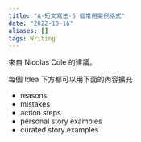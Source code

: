 ```yaml
---
title: "A-短文寫法-5 個常用案例格式"
date: "2022-10-16"
aliases: []
tags: Writing
---
```


來自 Nicolas Cole 的建議。

每個 Idea 下方都可以用下面的內容擴充
- reasons
- mistakes
- action steps
- personal story examples
- curated story examples